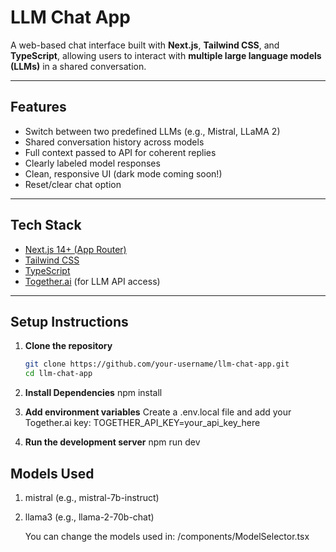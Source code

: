 # LLM Chat App

A web-based chat interface built with **Next.js**, **Tailwind CSS**, and **TypeScript**, allowing users to interact with **multiple large language models (LLMs)** in a shared conversation.

---

## Features

- Switch between two predefined LLMs (e.g., Mistral, LLaMA 2)
- Shared conversation history across models
- Full context passed to API for coherent replies
- Clearly labeled model responses
- Clean, responsive UI (dark mode coming soon!)
- Reset/clear chat option

---

## Tech Stack

- [Next.js 14+ (App Router)](https://nextjs.org)
- [Tailwind CSS](https://tailwindcss.com/)
- [TypeScript](https://www.typescriptlang.org/)
- [Together.ai](https://www.together.ai/) (for LLM API access)

---

## Setup Instructions

1. **Clone the repository**
   ```bash
   git clone https://github.com/your-username/llm-chat-app.git
   cd llm-chat-app

2. **Install Dependencies**
    npm install

3. **Add environment variables**
    Create a .env.local file and add your Together.ai key:
    TOGETHER_API_KEY=your_api_key_here

4. **Run the development server**
    npm run dev


## Models Used
1. mistral (e.g., mistral-7b-instruct)

2. llama3 (e.g., llama-2-70b-chat)

    You can change the models used in:
    /components/ModelSelector.tsx
